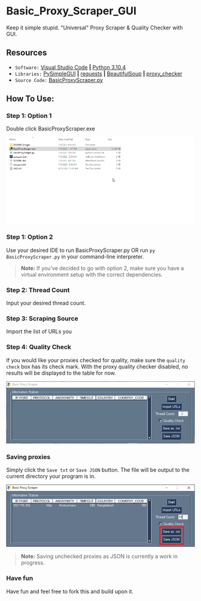 # Basic_Proxy_Scraper_GUI
Keep it simple stupid. "Universal" Proxy Scraper &amp; Quality Checker with GUI.


## Resources

- `Software:` [Visual Studio Code](https://code.visualstudio.com/) **|** [Python 3.10.4](https://www.python.org/downloads/release/python-3104/)
- `Libraries:` [PySimpleGUI](https://www.rdocumentation.org/packages/dplyr/versions/0.7.8) **|** [requests](https://requests.readthedocs.io/en/latest/) **|** [BeautifulSoup](https://beautiful-soup-4.readthedocs.io/en/latest/) **|** [proxy_checker](https://github.com/ricerati/proxy-checker-python)
- `Source Code:` [BasicProxyScraper.py](https://github.com/StickySitch/Basic_Proxy_Scraper_GUI/blob/main/BasicProxyScraper.py)

## How To Use:

### Step 1: Option 1 
Double click BasicProxyScraper.exe

![Run Exe](https://github.com/StickySitch/Basic_Proxy_Scraper_GUI/blob/main/README_Images/nav_bps_exe.gif)

### Step 1: Option 2
Use your desired IDE to run BasicProxyScraper.py OR run ```py BasicProxyScraper.py``` in your command-line interpreter.



> **Note:**
> If you've decided to go with option 2, make sure you have a virtual environment setup with the correct dependencies.


### Step 2: Thread Count
Input your desired thread count.

### Step 3: Scraping Source
Import the list of URLs you 

### Step 4: Quality Check
If you would like your proxies checked for quality, make sure the ```quality check``` box has its check mark. 
With the proxy quality checker disabled, no results will be displayed to the table for now. 

![Start program](https://github.com/StickySitch/Basic_Proxy_Scraper_GUI/blob/main/README_Images/nav_bps_exe_start.gif)



### Saving proxies
Simply click the ```Save txt``` or ```Save JSON``` button. The file will be output to the current directory your program is in.

![Save](https://github.com/StickySitch/Basic_Proxy_Scraper_GUI/blob/main/README_Images/nav_bps_exe_save.png)

> **Note:**
> Saving unchecked proxies as JSON is currently a work in progress. 

### Have fun
Have fun and feel free to fork this and build upon it. 

